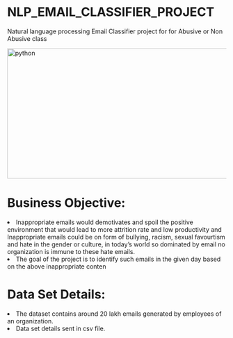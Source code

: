 # NLP_EMAIL_CLASSIFIER_PROJECT
Natural language processing Email Classifier project for for Abusive or Non Abusive class

<a><img src="https://user-images.githubusercontent.com/96230430/227864102-04faeb20-6a75-4bba-9ec7-c4a1f4b466a8.gif" width="1000" height = "300" alt="python"/></a>

<h1> Business Objective:</h1>
<li> Inappropriate emails would demotivates and spoil the positive environment that would lead to more attrition rate and low productivity and Inappropriate emails could be on form of bullying, racism, sexual favourtism and hate in the gender or culture, in today’s world so dominated by email no organization is immune to these hate emails. </li>
<li> The goal of the project is to identify such emails in the given day based on the above inappropriate conten </li>

<h1> Data Set Details: </h1>
<li> The dataset contains around 20 lakh emails generated by employees of an organization.</li>
<li> Data set details sent  in csv file. </li>

